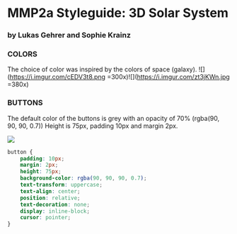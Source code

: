 # MMP2a Styleguide: 3D Solar System
### by Lukas Gehrer and Sophie Krainz

### COLORS

The choice of color was inspired by the colors of space (galaxy).
![](https://i.imgur.com/cEDV3t8.png =300x)![](https://i.imgur.com/zt3jKWn.jpg =380x)





### BUTTONS

The default color of the buttons is grey with an opacity of 70% (rgba(90, 90, 90, 0.7))
Height is 75px, padding 10px and margin 2px.

![](https://i.imgur.com/NV828rl.png)

```css
button {
    padding: 10px;
    margin: 2px;
    height: 75px;
    background-color: rgba(90, 90, 90, 0.7);
    text-transform: uppercase;
    text-align: center;
    position: relative;
    text-decoration: none;
    display: inline-block;
    cursor: pointer;
}
```
